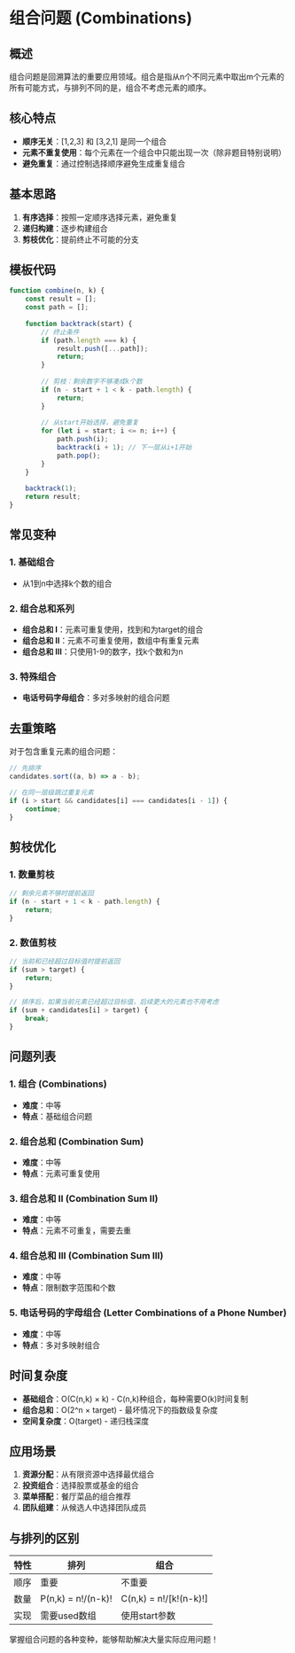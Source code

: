 # 组合问题 (Combinations)

## 概述

组合问题是回溯算法的重要应用领域。组合是指从n个不同元素中取出m个元素的所有可能方式，与排列不同的是，组合不考虑元素的顺序。

## 核心特点

- **顺序无关**：[1,2,3] 和 [3,2,1] 是同一个组合
- **元素不重复使用**：每个元素在一个组合中只能出现一次（除非题目特别说明）
- **避免重复**：通过控制选择顺序避免生成重复组合

## 基本思路

1. **有序选择**：按照一定顺序选择元素，避免重复
2. **递归构建**：逐步构建组合
3. **剪枝优化**：提前终止不可能的分支

## 模板代码

```javascript
function combine(n, k) {
    const result = [];
    const path = [];
    
    function backtrack(start) {
        // 终止条件
        if (path.length === k) {
            result.push([...path]);
            return;
        }
        
        // 剪枝：剩余数字不够凑成k个数
        if (n - start + 1 < k - path.length) {
            return;
        }
        
        // 从start开始选择，避免重复
        for (let i = start; i <= n; i++) {
            path.push(i);
            backtrack(i + 1); // 下一层从i+1开始
            path.pop();
        }
    }
    
    backtrack(1);
    return result;
}
```

## 常见变种

### 1. 基础组合
- 从1到n中选择k个数的组合

### 2. 组合总和系列
- **组合总和 I**：元素可重复使用，找到和为target的组合
- **组合总和 II**：元素不可重复使用，数组中有重复元素
- **组合总和 III**：只使用1-9的数字，找k个数和为n

### 3. 特殊组合
- **电话号码字母组合**：多对多映射的组合问题

## 去重策略

对于包含重复元素的组合问题：

```javascript
// 先排序
candidates.sort((a, b) => a - b);

// 在同一层级跳过重复元素
if (i > start && candidates[i] === candidates[i - 1]) {
    continue;
}
```

## 剪枝优化

### 1. 数量剪枝
```javascript
// 剩余元素不够时提前返回
if (n - start + 1 < k - path.length) {
    return;
}
```

### 2. 数值剪枝
```javascript
// 当前和已经超过目标值时提前返回
if (sum > target) {
    return;
}

// 排序后，如果当前元素已经超过目标值，后续更大的元素也不用考虑
if (sum + candidates[i] > target) {
    break;
}
```

## 问题列表

### 1. 组合 (Combinations)
- **难度**：中等
- **特点**：基础组合问题

### 2. 组合总和 (Combination Sum)
- **难度**：中等
- **特点**：元素可重复使用

### 3. 组合总和 II (Combination Sum II)
- **难度**：中等
- **特点**：元素不可重复，需要去重

### 4. 组合总和 III (Combination Sum III)
- **难度**：中等
- **特点**：限制数字范围和个数

### 5. 电话号码的字母组合 (Letter Combinations of a Phone Number)
- **难度**：中等
- **特点**：多对多映射组合

## 时间复杂度

- **基础组合**：O(C(n,k) × k) - C(n,k)种组合，每种需要O(k)时间复制
- **组合总和**：O(2^n × target) - 最坏情况下的指数级复杂度
- **空间复杂度**：O(target) - 递归栈深度

## 应用场景

1. **资源分配**：从有限资源中选择最优组合
2. **投资组合**：选择股票或基金的组合
3. **菜单搭配**：餐厅菜品的组合推荐
4. **团队组建**：从候选人中选择团队成员

## 与排列的区别

| 特性 | 排列 | 组合 |
|------|------|------|
| 顺序 | 重要 | 不重要 |
| 数量 | P(n,k) = n!/(n-k)! | C(n,k) = n!/[k!(n-k)!] |
| 实现 | 需要used数组 | 使用start参数 |

掌握组合问题的各种变种，能够帮助解决大量实际应用问题！
